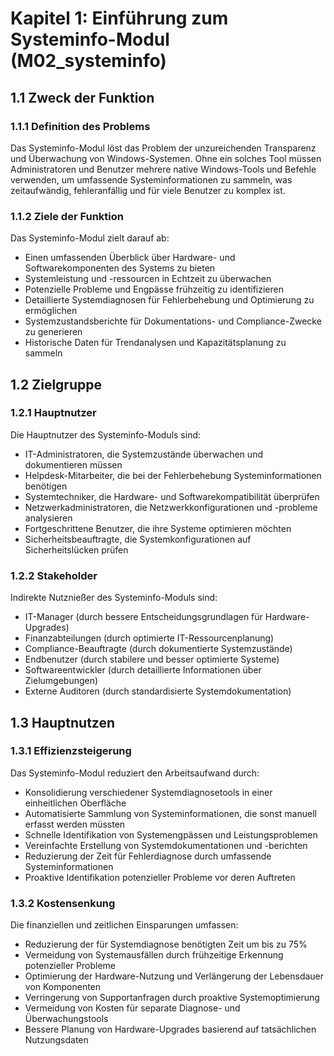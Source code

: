 # Kapitel 1: Einführung zum Systeminfo-Modul (M02_systeminfo)

## 1.1 Zweck der Funktion
### 1.1.1 Definition des Problems
Das Systeminfo-Modul löst das Problem der unzureichenden Transparenz und Überwachung von Windows-Systemen. Ohne ein solches Tool müssen Administratoren und Benutzer mehrere native Windows-Tools und Befehle verwenden, um umfassende Systeminformationen zu sammeln, was zeitaufwändig, fehleranfällig und für viele Benutzer zu komplex ist.

### 1.1.2 Ziele der Funktion
Das Systeminfo-Modul zielt darauf ab:
- Einen umfassenden Überblick über Hardware- und Softwarekomponenten des Systems zu bieten
- Systemleistung und -ressourcen in Echtzeit zu überwachen
- Potenzielle Probleme und Engpässe frühzeitig zu identifizieren
- Detaillierte Systemdiagnosen für Fehlerbehebung und Optimierung zu ermöglichen
- Systemzustandsberichte für Dokumentations- und Compliance-Zwecke zu generieren
- Historische Daten für Trendanalysen und Kapazitätsplanung zu sammeln

## 1.2 Zielgruppe
### 1.2.1 Hauptnutzer
Die Hauptnutzer des Systeminfo-Moduls sind:
- IT-Administratoren, die Systemzustände überwachen und dokumentieren müssen
- Helpdesk-Mitarbeiter, die bei der Fehlerbehebung Systeminformationen benötigen
- Systemtechniker, die Hardware- und Softwarekompatibilität überprüfen
- Netzwerkadministratoren, die Netzwerkkonfigurationen und -probleme analysieren
- Fortgeschrittene Benutzer, die ihre Systeme optimieren möchten
- Sicherheitsbeauftragte, die Systemkonfigurationen auf Sicherheitslücken prüfen

### 1.2.2 Stakeholder
Indirekte Nutznießer des Systeminfo-Moduls sind:
- IT-Manager (durch bessere Entscheidungsgrundlagen für Hardware-Upgrades)
- Finanzabteilungen (durch optimierte IT-Ressourcenplanung)
- Compliance-Beauftragte (durch dokumentierte Systemzustände)
- Endbenutzer (durch stabilere und besser optimierte Systeme)
- Softwareentwickler (durch detaillierte Informationen über Zielumgebungen)
- Externe Auditoren (durch standardisierte Systemdokumentation)

## 1.3 Hauptnutzen
### 1.3.1 Effizienzsteigerung
Das Systeminfo-Modul reduziert den Arbeitsaufwand durch:
- Konsolidierung verschiedener Systemdiagnosetools in einer einheitlichen Oberfläche
- Automatisierte Sammlung von Systeminformationen, die sonst manuell erfasst werden müssten
- Schnelle Identifikation von Systemengpässen und Leistungsproblemen
- Vereinfachte Erstellung von Systemdokumentationen und -berichten
- Reduzierung der Zeit für Fehlerdiagnose durch umfassende Systeminformationen
- Proaktive Identifikation potenzieller Probleme vor deren Auftreten

### 1.3.2 Kostensenkung
Die finanziellen und zeitlichen Einsparungen umfassen:
- Reduzierung der für Systemdiagnose benötigten Zeit um bis zu 75%
- Vermeidung von Systemausfällen durch frühzeitige Erkennung potenzieller Probleme
- Optimierung der Hardware-Nutzung und Verlängerung der Lebensdauer von Komponenten
- Verringerung von Supportanfragen durch proaktive Systemoptimierung
- Vermeidung von Kosten für separate Diagnose- und Überwachungstools
- Bessere Planung von Hardware-Upgrades basierend auf tatsächlichen Nutzungsdaten
